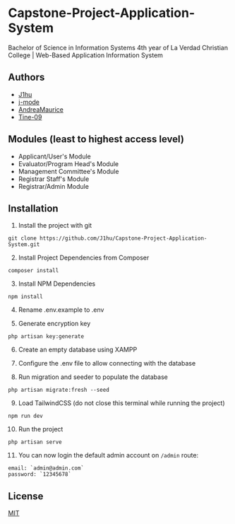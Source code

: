# Capstone-Project-Application-System
Bachelor of Science in Information Systems 4th year of La Verdad Christian College | Web-Based Application Information System

## Authors
- [J1hu](https://www.github.com/J1hu)
- [j-mode](https://www.github.com/j-mode)
- [AndreaMaurice](https://www.github.com/AndreaMaurice)
- [Tine-09](https://github.com/Tine-09)

## Modules (least to highest access level)
- Applicant/User's Module
- Evaluator/Program Head's Module
- Management Committee's Module
- Registrar Staff's Module
- Registrar/Admin Module

## Installation

1. Install the project with git
```
git clone https://github.com/J1hu/Capstone-Project-Application-System.git
```

2. Install Project Dependencies from Composer
```
composer install 
```

3. Install NPM Dependencies
```
npm install 
```

4. Rename .env.example to .env

5. Generate encryption key
```
php artisan key:generate
```

6. Create an empty database using XAMPP

7. Configure the .env file to allow connecting with the database

8. Run migration and seeder to populate the database
```
php artisan migrate:fresh --seed
```

9. Load TailwindCSS (do not close this terminal while running the project)
```
npm run dev
```

10. Run the project
```
php artisan serve
```

11. You can now login the default admin account on `/admin` route:
```
email: `admin@admin.com`
password: `12345678`
```

## License
[MIT](https://choosealicense.com/licenses/mit/)

